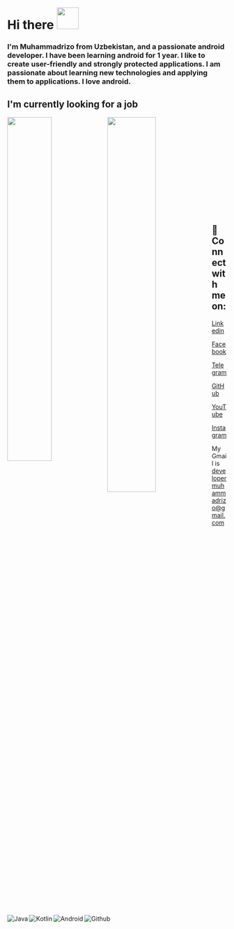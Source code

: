 # Hi there <img src="https://raw.githubusercontent.com/nixin72/nixin72/master/wave.gif" width="50" height="50">

### I'm Muhammadrizo from Uzbekistan, and a passionate android developer. I have been learning android for 1 year. I like to create user-friendly and strongly protected applications. I am passionate about learning new technologies and applying them to applications. I love android.

## I'm currently looking for a job

<img align="left" width="45%" src="https://github-readme-stats.vercel.app/api/top-langs/?username=muhammadrizo2003&show_icons=true&theme=radical&layout=compact" />

<img align="left" width="47%" src="https://github-readme-stats.vercel.app/api?username=muhammadrizo2003&show_icons=true&theme=radical" />

<br /><br />
<br /><br />
<br /><br />
<br /><br />
<br /><br />

<img align="left" alt="Java" src="https://img.shields.io/badge/java-%23ED8B00.svg?style=for-the-badge&logo=java&logoColor=white" />
<img align="left" alt="Kotlin" src="https://img.shields.io/badge/kotlin-%230095D5.svg?style=for-the-badge&logo=kotlin&logoColor=white" />
<img align="left" alt="Android" src="https://img.shields.io/badge/Android-3DDC84?style=for-the-badge&logo=android&logoColor=white" />
<img align="left" alt="Github" src="https://img.shields.io/badge/github-%23121011.svg?style=for-the-badge&logo=github&logoColor=white" />

<br /><br />

## 🤝 Connect with me on:

[Linkedin](https://www.linkedin.com/in/muhammadrizo-nurullaxo-jayev-13935122a)

[Facebook](https://www.facebook.com/muhammadrizo.nurullaxojayev.5)

[Telegram](https://t.me/xon_Muhammadrizo)

[GitHub](https://github.com/muhammadrizo2003)

[YouTube](https://youtube.com/channel/UCkBc3jNlyRWKIRos2JOXafQ)

[Instagram](https://instagram.com/_android_engineer_)

My Gmail is developermuhammadrizo@gmail.com
